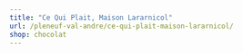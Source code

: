 ```yaml
---
title: "Ce Qui Plait, Maison Lararnicol"
url: /pleneuf-val-andre/ce-qui-plait-maison-lararnicol/
shop: chocolat
---
```


